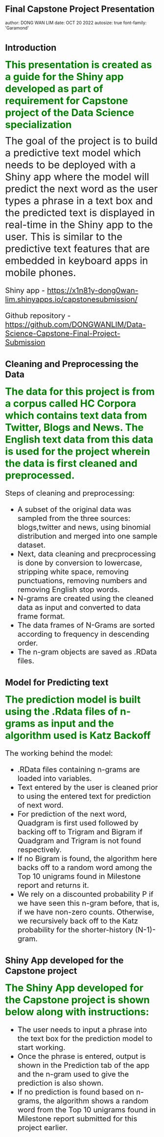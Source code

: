 Final Capstone Project Presentation
========================================================
author: DONG WAN LIM
date: OCT 20 2022
autosize: true
font-family: 'Garamond'





Introduction
========================================================
<font size="6">
<span style="font-weight:bold; color:green;">
This presentation is created as a guide for the Shiny app developed as part of requirement for Capstone project of the Data Science specialization</span>

The goal of the project is to build a predictive text model which needs to be deployed with a Shiny app where the model will predict the next word as the user types a phrase in a text box and the predicted text is displayed in real-time in the Shiny app to the user. This is similar to the predictive text features that are embedded in keyboard apps in mobile phones.
</font>



<font size="5">

Shiny app -      https://x1n81y-dong0wan-lim.shinyapps.io/capstonesubmission/

Github repository -    https://github.com/DONGWANLIM/Data-Science-Capstone-Final-Project-Submission

</font>





Cleaning and Preprocessing the Data
========================================================
<font size="6">
<span style="font-weight:bold; color:green;">
The data for this project is from a corpus called HC Corpora which contains text data from Twitter, Blogs and News. The English text data from this data is used for the project wherein the data is first cleaned and preprocessed.
</span>
</font>

<font size="5">

Steps of cleaning and preprocessing:
- A subset of the original data was sampled from the three sources: blogs,twitter and news, using binomial distribution and merged into one sample dataset.
- Next, data cleaning and precprocessing is done by conversion to lowercase, stripping white space, removing punctuations, removing numbers and removing English stop words.
- N-grams are created using the cleaned data as input and converted to data frame format.
- The data frames of N-Grams are sorted according to frequency in descending order.
- The n-gram objects are saved as .RData files.

</font>





Model for Predicting text
========================================================
<font size="6">
<span style="font-weight:bold; color:green;">The prediction model is built using the .Rdata files of n-grams as input and the algorithm used is Katz Backoff</span>
</font>

<font size="5">

The working behind the model:
- .RData files containing n-grams are loaded into variables.
- Text entered by the user is cleaned prior to using the entered text for prediction of next word.
- For prediction of the next word, Quadgram is first used followed by backing off to Trigram and Bigram if Quadgram and Trigram is not found respectively.
- If no Bigram is found, the algorithm here backs off to a random word among the Top 10 unigrams found in Milestone report and returns it.
- We rely on a discounted probability P if we have seen this n-gram before, that is, if we have non-zero counts. Otherwise, we recursively back off to the Katz probability for the shorter-history (N-1)-gram.

</font>





Shiny App developed for the Capstone project
========================================================


<font size="6">
<span style="font-weight:bold; color:green;">
The Shiny App developed for the Capstone project is shown below along with instructions:
</span>

<font size="5">

- The user needs to input a phrase into the text box for the prediction model to start working.
- Once the phrase is entered, output is shown in the Prediction tab of the app and the n-gram used to give the prediction is also shown.
- If no prediction is found based on n-grams, the algorithm shows a random word from the Top 10 unigrams found in Milestone report submitted for this project earlier.

</font>





